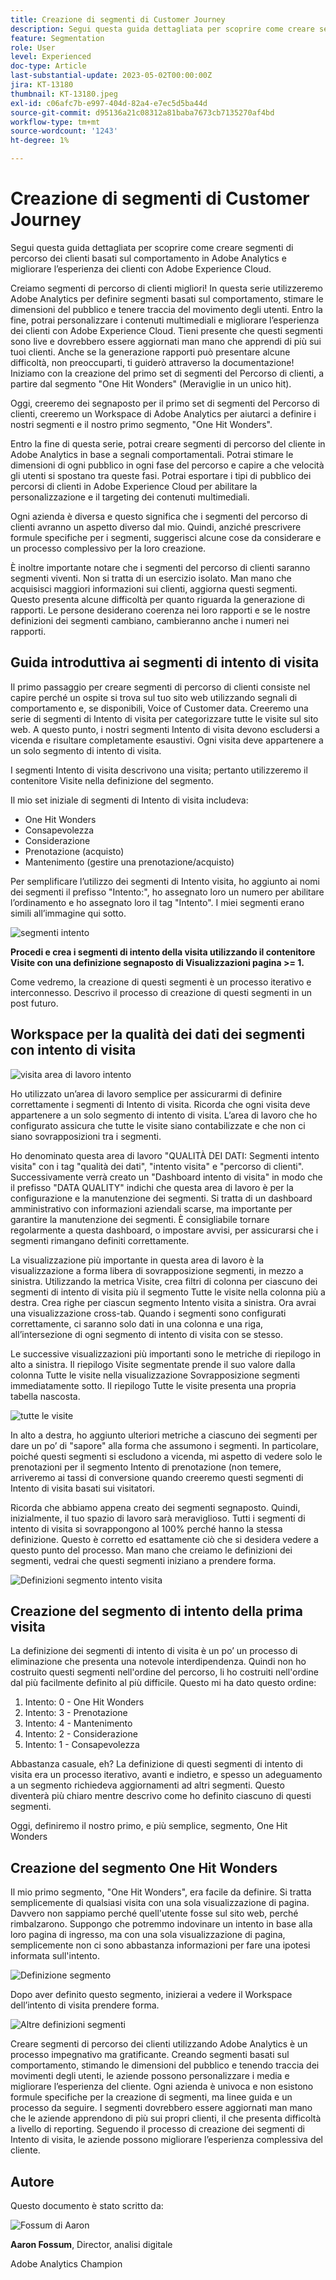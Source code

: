 ```yaml
---
title: Creazione di segmenti di Customer Journey
description: Segui questa guida dettagliata per scoprire come creare segmenti di percorso dei clienti basati sul comportamento in Adobe Analytics e migliorare l’esperienza dei clienti con Adobe Experience Cloud.
feature: Segmentation
role: User
level: Experienced
doc-type: Article
last-substantial-update: 2023-05-02T00:00:00Z
jira: KT-13180
thumbnail: KT-13180.jpeg
exl-id: c06afc7b-e997-404d-82a4-e7ec5d5ba44d
source-git-commit: d95136a21c08312a81baba7673cb7135270af4bd
workflow-type: tm+mt
source-wordcount: '1243'
ht-degree: 1%

---
```


# Creazione di segmenti di Customer Journey

Segui questa guida dettagliata per scoprire come creare segmenti di percorso dei clienti basati sul comportamento in Adobe Analytics e migliorare l’esperienza dei clienti con Adobe Experience Cloud.

Creiamo segmenti di percorso di clienti migliori! In questa serie utilizzeremo Adobe Analytics per definire segmenti basati sul comportamento, stimare le dimensioni del pubblico e tenere traccia del movimento degli utenti. Entro la fine, potrai personalizzare i contenuti multimediali e migliorare l’esperienza dei clienti con Adobe Experience Cloud. Tieni presente che questi segmenti sono live e dovrebbero essere aggiornati man mano che apprendi di più sui tuoi clienti. Anche se la generazione rapporti può presentare alcune difficoltà, non preoccuparti, ti guiderò attraverso la documentazione! Iniziamo con la creazione del primo set di segmenti del Percorso di clienti, a partire dal segmento &quot;One Hit Wonders&quot; (Meraviglie in un unico hit).

Oggi, creeremo dei segnaposto per il primo set di segmenti del Percorso di clienti, creeremo un Workspace di Adobe Analytics per aiutarci a definire i nostri segmenti e il nostro primo segmento, &quot;One Hit Wonders&quot;.

Entro la fine di questa serie, potrai creare segmenti di percorso del cliente in Adobe Analytics in base a segnali comportamentali. Potrai stimare le dimensioni di ogni pubblico in ogni fase del percorso e capire a che velocità gli utenti si spostano tra queste fasi. Potrai esportare i tipi di pubblico dei percorsi di clienti in Adobe Experience Cloud per abilitare la personalizzazione e il targeting dei contenuti multimediali.

Ogni azienda è diversa e questo significa che i segmenti del percorso di clienti avranno un aspetto diverso dal mio. Quindi, anziché prescrivere formule specifiche per i segmenti, suggerisci alcune cose da considerare e un processo complessivo per la loro creazione.

È inoltre importante notare che i segmenti del percorso di clienti saranno segmenti viventi. Non si tratta di un esercizio isolato. Man mano che acquisisci maggiori informazioni sui clienti, aggiorna questi segmenti. Questo presenta alcune difficoltà per quanto riguarda la generazione di rapporti. Le persone desiderano coerenza nei loro rapporti e se le nostre definizioni dei segmenti cambiano, cambieranno anche i numeri nei rapporti.

## Guida introduttiva ai segmenti di intento di visita

Il primo passaggio per creare segmenti di percorso di clienti consiste nel capire perché un ospite si trova sul tuo sito web utilizzando segnali di comportamento e, se disponibili, Voice of Customer data. Creeremo una serie di segmenti di Intento di visita per categorizzare tutte le visite sul sito web. A questo punto, i nostri segmenti Intento di visita devono escludersi a vicenda e risultare completamente esaustivi. Ogni visita deve appartenere a un solo segmento di intento di visita.

I segmenti Intento di visita descrivono una visita; pertanto utilizzeremo il contenitore Visite nella definizione del segmento.

Il mio set iniziale di segmenti di Intento di visita includeva:

* One Hit Wonders
* Consapevolezza
* Considerazione
* Prenotazione (acquisto)
* Mantenimento (gestire una prenotazione/acquisto)

Per semplificare l’utilizzo dei segmenti di Intento visita, ho aggiunto ai nomi dei segmenti il prefisso &quot;Intento:&quot;, ho assegnato loro un numero per abilitare l’ordinamento e ho assegnato loro il tag &quot;Intento&quot;. I miei segmenti erano simili all’immagine qui sotto.

![segmenti intento](assets/intent-segments.png)

**Procedi e crea i segmenti di intento della visita utilizzando il contenitore Visite con una definizione segnaposto di Visualizzazioni pagina >= 1.**

Come vedremo, la creazione di questi segmenti è un processo iterativo e interconnesso. Descrivo il processo di creazione di questi segmenti in un post futuro.

## Workspace per la qualità dei dati dei segmenti con intento di visita

![visita area di lavoro intento](assets/visit-intent-workspace.png)

Ho utilizzato un’area di lavoro semplice per assicurarmi di definire correttamente i segmenti di Intento di visita. Ricorda che ogni visita deve appartenere a un solo segmento di intento di visita. L’area di lavoro che ho configurato assicura che tutte le visite siano contabilizzate e che non ci siano sovrapposizioni tra i segmenti.

Ho denominato questa area di lavoro &quot;QUALITÀ DEI DATI: Segmenti intento visita&quot; con i tag &quot;qualità dei dati&quot;, &quot;intento visita&quot; e &quot;percorso di clienti&quot;. Successivamente verrà creato un &quot;Dashboard intento di visita&quot; in modo che il prefisso &quot;DATA QUALITY&quot; indichi che questa area di lavoro è per la configurazione e la manutenzione dei segmenti. Si tratta di un dashboard amministrativo con informazioni aziendali scarse, ma importante per garantire la manutenzione dei segmenti. È consigliabile tornare regolarmente a questa dashboard, o impostare avvisi, per assicurarsi che i segmenti rimangano definiti correttamente.

La visualizzazione più importante in questa area di lavoro è la visualizzazione a forma libera di sovrapposizione segmenti, in mezzo a sinistra. Utilizzando la metrica Visite, crea filtri di colonna per ciascuno dei segmenti di intento di visita più il segmento Tutte le visite nella colonna più a destra. Crea righe per ciascun segmento Intento visita a sinistra. Ora avrai una visualizzazione cross-tab. Quando i segmenti sono configurati correttamente, ci saranno solo dati in una colonna e una riga, all’intersezione di ogni segmento di intento di visita con se stesso.

Le successive visualizzazioni più importanti sono le metriche di riepilogo in alto a sinistra. Il riepilogo Visite segmentate prende il suo valore dalla colonna Tutte le visite nella visualizzazione Sovrapposizione segmenti immediatamente sotto. Il riepilogo Tutte le visite presenta una propria tabella nascosta.

![tutte le visite](assets/all-visits.png)

In alto a destra, ho aggiunto ulteriori metriche a ciascuno dei segmenti per dare un po’ di &quot;sapore&quot; alla forma che assumono i segmenti. In particolare, poiché questi segmenti si escludono a vicenda, mi aspetto di vedere solo le prenotazioni per il segmento Intento di prenotazione (non temere, arriveremo ai tassi di conversione quando creeremo questi segmenti di Intento di visita basati sui visitatori.

Ricorda che abbiamo appena creato dei segmenti segnaposto. Quindi, inizialmente, il tuo spazio di lavoro sarà meraviglioso. Tutti i segmenti di intento di visita si sovrappongono al 100% perché hanno la stessa definizione. Questo è corretto ed esattamente ciò che si desidera vedere a questo punto del processo. Man mano che creiamo le definizioni dei segmenti, vedrai che questi segmenti iniziano a prendere forma.

![Definizioni segmento intento visita](assets/visit-intent-segment-defs.png)

## Creazione del segmento di intento della prima visita

La definizione dei segmenti di intento di visita è un po’ un processo di eliminazione che presenta una notevole interdipendenza. Quindi non ho costruito questi segmenti nell&#39;ordine del percorso, li ho costruiti nell&#39;ordine dal più facilmente definito al più difficile. Questo mi ha dato questo ordine:

1. Intento: 0 - One Hit Wonders
1. Intento: 3 - Prenotazione
1. Intento: 4 - Mantenimento
1. Intento: 2 - Considerazione
1. Intento: 1 - Consapevolezza

Abbastanza casuale, eh? La definizione di questi segmenti di intento di visita era un processo iterativo, avanti e indietro, e spesso un adeguamento a un segmento richiedeva aggiornamenti ad altri segmenti. Questo diventerà più chiaro mentre descrivo come ho definito ciascuno di questi segmenti.

Oggi, definiremo il nostro primo, e più semplice, segmento, One Hit Wonders

## Creazione del segmento One Hit Wonders

Il mio primo segmento, &quot;One Hit Wonders&quot;, era facile da definire. Si tratta semplicemente di qualsiasi visita con una sola visualizzazione di pagina. Davvero non sappiamo perché quell&#39;utente fosse sul sito web, perché rimbalzarono. Suppongo che potremmo indovinare un intento in base alla loro pagina di ingresso, ma con una sola visualizzazione di pagina, semplicemente non ci sono abbastanza informazioni per fare una ipotesi informata sull&#39;intento.

![Definizione segmento](assets/segment-def.png)

Dopo aver definito questo segmento, inizierai a vedere il Workspace dell’intento di visita prendere forma.

![Altre definizioni segmenti](assets/more-segment-defs.png)

Creare segmenti di percorso dei clienti utilizzando Adobe Analytics è un processo impegnativo ma gratificante. Creando segmenti basati sul comportamento, stimando le dimensioni del pubblico e tenendo traccia dei movimenti degli utenti, le aziende possono personalizzare i media e migliorare l’esperienza del cliente. Ogni azienda è univoca e non esistono formule specifiche per la creazione di segmenti, ma linee guida e un processo da seguire. I segmenti dovrebbero essere aggiornati man mano che le aziende apprendono di più sui propri clienti, il che presenta difficoltà a livello di reporting. Seguendo il processo di creazione dei segmenti di Intento di visita, le aziende possono migliorare l’esperienza complessiva del cliente.

## Autore

Questo documento è stato scritto da:

![Fossum di Aaron](assets/aaron-headshot.png)

**Aaron Fossum**, Director, analisi digitale

Adobe Analytics Champion

